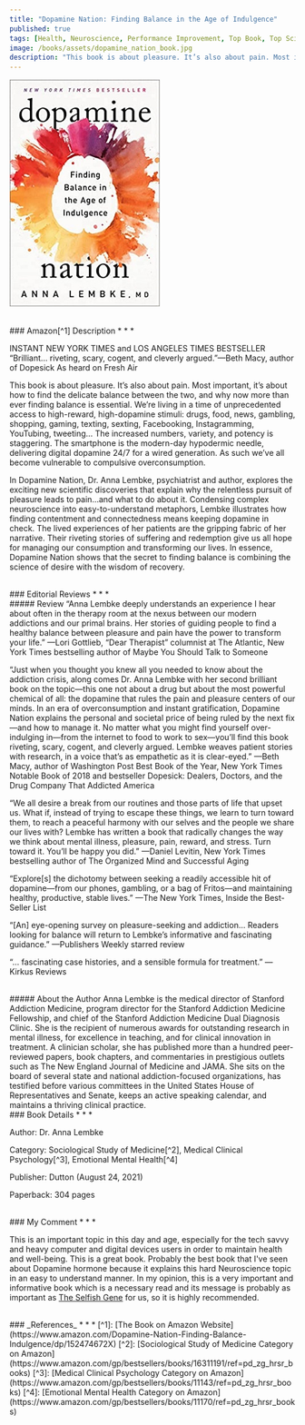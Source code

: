 ```yaml
---
title: "Dopamine Nation: Finding Balance in the Age of Indulgence"
published: true
tags: [Health, Neuroscience, Performance Improvement, Top Book, Top Science Book]
image: /books/assets/dopamine_nation_book.jpg
description: "This book is about pleasure. It’s also about pain. Most important, it’s about how to find the delicate balance between the two, and why now more than ever finding balance is essential. We’re living in a time of unprecedented access to high-reward, high-dopamine stimuli: drugs, food, news, gambling, shopping, gaming, texting, sexting, Facebooking, Instagramming, YouTubing, tweeting… The increased numbers, variety, and potency is staggering. The smartphone is the modern-day hypodermic needle, delivering digital dopamine 24/7 for a wired generation. As such we’ve all become vulnerable to compulsive overconsumption."
---
```


![](/books/assets/dopamine_nation_book.jpg)

<br>
### Amazon[^1] Description
* * *

INSTANT NEW YORK TIMES and LOS ANGELES TIMES BESTSELLER
“Brilliant… riveting, scary, cogent, and cleverly argued.”—Beth Macy, author of Dopesick
As heard on Fresh Air

This book is about pleasure. It’s also about pain. Most important, it’s about how to find the delicate balance between the two, and why now more than ever finding balance is essential. We’re living in a time of unprecedented access to high-reward, high-dopamine stimuli: drugs, food, news, gambling, shopping, gaming, texting, sexting, Facebooking, Instagramming, YouTubing, tweeting… The increased numbers, variety, and potency is staggering. The smartphone is the modern-day hypodermic needle, delivering digital dopamine 24/7 for a wired generation. As such we’ve all become vulnerable to compulsive overconsumption.

In Dopamine Nation, Dr. Anna Lembke, psychiatrist and author, explores the exciting new scientific discoveries that explain why the relentless pursuit of pleasure leads to pain…and what to do about it. Condensing complex neuroscience into easy-to-understand metaphors, Lembke illustrates how finding contentment and connectedness means keeping dopamine in check. The lived experiences of her patients are the gripping fabric of her narrative. Their riveting stories of suffering and redemption give us all hope for managing our consumption and transforming our lives. In essence, Dopamine Nation shows that the secret to finding balance is combining the science of desire with the wisdom of recovery.

<br>
### Editorial Reviews
* * *
<br>
##### Review
“Anna Lembke deeply understands an experience I hear about often in the therapy room at the nexus between our modern addictions and our primal brains. Her stories of guiding people to find a healthy balance between pleasure and pain have the power to transform your life.”
—Lori Gottlieb, “Dear Therapist” columnist at The Atlantic, New York Times bestselling author of Maybe You Should Talk to Someone

“Just when you thought you knew all you needed to know about the addiction crisis, along comes Dr. Anna Lembke with her second brilliant book on the topic—this one not about a drug but about the most powerful chemical of all: the dopamine that rules the pain and pleasure centers of our minds. In an era of overconsumption and instant gratification, Dopamine Nation explains the personal and societal price of being ruled by the next fix—and how to manage it. No matter what you might find yourself over-indulging in—from the internet to food to work to sex—you’ll find this book riveting, scary, cogent, and cleverly argued. Lembke weaves patient stories with research, in a voice that’s as empathetic as it is clear-eyed.”
—Beth Macy, author of Washington Post Best Book of the Year, New York Times Notable Book of 2018 and bestseller Dopesick: Dealers, Doctors, and the Drug Company That Addicted America

“We all desire a break from our routines and those parts of life that upset us. What if, instead of trying to escape these things, we learn to turn toward them, to reach a peaceful harmony with our selves and the people we share our lives with? Lembke has written a book that radically changes the way we think about mental illness, pleasure, pain, reward, and stress. Turn toward it. You’ll be happy you did.”
—Daniel Levitin, New York Times bestselling author of The Organized Mind and Successful Aging

“Explore[s] the dichotomy between seeking a readily accessible hit of dopamine—from our phones, gambling, or a bag of Fritos—and maintaining healthy, productive, stable lives.”
—The New York Times, Inside the Best-Seller List

“[An] eye-opening survey on pleasure-seeking and addiction… Readers looking for balance will return to Lembke’s informative and fascinating guidance.”
—Publishers Weekly starred review

“… fascinating case histories, and a sensible formula for treatment.”
—Kirkus Reviews

<br>
##### About the Author
Anna Lembke is the medical director of Stanford Addiction Medicine, program director for the Stanford Addiction Medicine Fellowship, and chief of the Stanford Addiction Medicine Dual Diagnosis Clinic. She is the recipient of numerous awards for outstanding research in mental illness, for excellence in teaching, and for clinical innovation in treatment. A clinician scholar, she has published more than a hundred peer-reviewed papers, book chapters, and commentaries in prestigious outlets such as The New England Journal of Medicine and JAMA. She sits on the board of several state and national addiction-focused organizations, has testified before various committees in the United States House of Representatives and Senate, keeps an active speaking calendar, and maintains a thriving clinical practice.

<br>
### Book Details
* * *

Author: Dr. Anna Lembke

Category: Sociological Study of Medicine[^2], Medical Clinical Psychology[^3], Emotional Mental Health[^4]

Publisher: Dutton (August 24, 2021)

Paperback: 304 pages

<br>
### My Comment
* * *

This is an important topic in this day and age, especially for the tech savvy and heavy computer and digital devices users in order to maintain health and well-being. This is a great book. Probably the best book that I've seen about Dopamine hormone because it explains this hard Neuroscience topic in an easy to understand manner. In my opinion, this is a very important and informative book which is a necessary read and its message is probably as important as [The Selfish Gene](/books/2021/the-selfish-gene) for us, so it is highly recommended.

<br>
### _References_
* * *
[^1]: [The Book on Amazon Website](https://www.amazon.com/Dopamine-Nation-Finding-Balance-Indulgence/dp/152474672X)
[^2]: [Sociological Study of Medicine Category on Amazon](https://www.amazon.com/gp/bestsellers/books/16311191/ref=pd_zg_hrsr_books)
[^3]: [Medical Clinical Psychology Category on Amazon](https://www.amazon.com/gp/bestsellers/books/11143/ref=pd_zg_hrsr_books)
[^4]: [Emotional Mental Health Category on Amazon](https://www.amazon.com/gp/bestsellers/books/11170/ref=pd_zg_hrsr_books)
